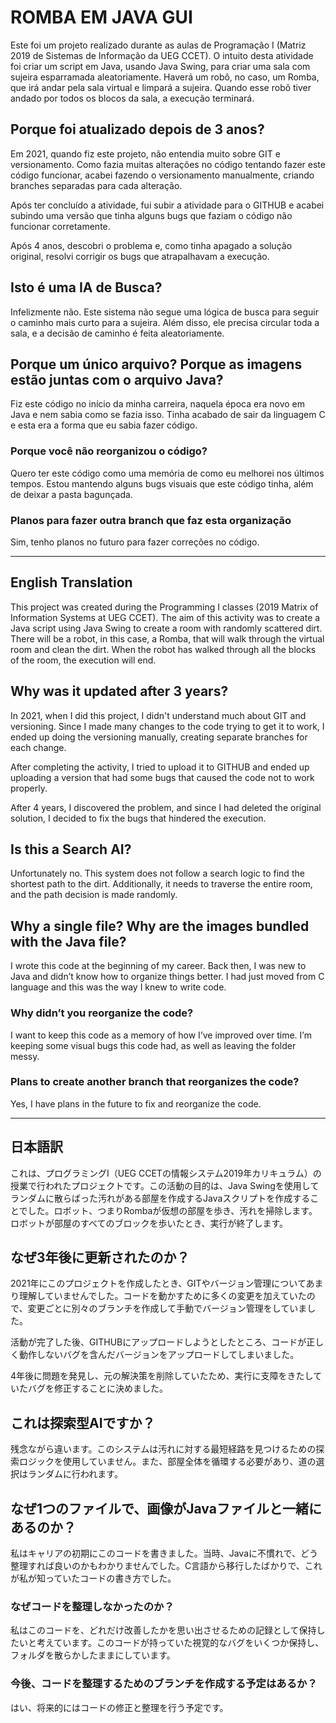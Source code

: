# ROMBA EM JAVA GUI

Este foi um projeto realizado durante as aulas de Programação I (Matriz 2019 de Sistemas de Informação da UEG CCET). O intuito desta atividade foi criar um script em Java, usando Java Swing, para criar uma sala com sujeira esparramada aleatoriamente. Haverá um robô, no caso, um Romba, que irá andar pela sala virtual e limpará a sujeira. Quando esse robô tiver andado por todos os blocos da sala, a execução terminará.

## Porque foi atualizado depois de 3 anos?

Em 2021, quando fiz este projeto, não entendia muito sobre GIT e versionamento. Como fazia muitas alterações no código tentando fazer este código funcionar, acabei fazendo o versionamento manualmente, criando branches separadas para cada alteração.

Após ter concluído a atividade, fui subir a atividade para o GITHUB e acabei subindo uma versão que tinha alguns bugs que faziam o código não funcionar corretamente.

Após 4 anos, descobri o problema e, como tinha apagado a solução original, resolvi corrigir os bugs que atrapalhavam a execução.

## Isto é uma IA de Busca?

Infelizmente não. Este sistema não segue uma lógica de busca para seguir o caminho mais curto para a sujeira. Além disso, ele precisa circular toda a sala, e a decisão de caminho é feita aleatoriamente.

## Porque um único arquivo? Porque as imagens estão juntas com o arquivo Java?

Fiz este código no início da minha carreira, naquela época era novo em Java e nem sabia como se fazia isso. Tinha acabado de sair da linguagem C e esta era a forma que eu sabia fazer código.

### Porque você não reorganizou o código?

Quero ter este código como uma memória de como eu melhorei nos últimos tempos. Estou mantendo alguns bugs visuais que este código tinha, além de deixar a pasta bagunçada.

### Planos para fazer outra branch que faz esta organização

Sim, tenho planos no futuro para fazer correções no código.

---

## English Translation

This project was created during the Programming I classes (2019 Matrix of Information Systems at UEG CCET). The aim of this activity was to create a Java script using Java Swing to create a room with randomly scattered dirt. There will be a robot, in this case, a Romba, that will walk through the virtual room and clean the dirt. When the robot has walked through all the blocks of the room, the execution will end.

## Why was it updated after 3 years?

In 2021, when I did this project, I didn't understand much about GIT and versioning. Since I made many changes to the code trying to get it to work, I ended up doing the versioning manually, creating separate branches for each change.

After completing the activity, I tried to upload it to GITHUB and ended up uploading a version that had some bugs that caused the code not to work properly.

After 4 years, I discovered the problem, and since I had deleted the original solution, I decided to fix the bugs that hindered the execution.

## Is this a Search AI?

Unfortunately no. This system does not follow a search logic to find the shortest path to the dirt. Additionally, it needs to traverse the entire room, and the path decision is made randomly.

## Why a single file? Why are the images bundled with the Java file?

I wrote this code at the beginning of my career. Back then, I was new to Java and didn’t know how to organize things better. I had just moved from C language and this was the way I knew to write code.

### Why didn’t you reorganize the code?

I want to keep this code as a memory of how I’ve improved over time. I’m keeping some visual bugs this code had, as well as leaving the folder messy.

### Plans to create another branch that reorganizes the code?

Yes, I have plans in the future to fix and reorganize the code.

---

## 日本語訳

これは、プログラミングI（UEG CCETの情報システム2019年カリキュラム）の授業で行われたプロジェクトです。この活動の目的は、Java Swingを使用してランダムに散らばった汚れがある部屋を作成するJavaスクリプトを作成することでした。ロボット、つまりRombaが仮想の部屋を歩き、汚れを掃除します。ロボットが部屋のすべてのブロックを歩いたとき、実行が終了します。

## なぜ3年後に更新されたのか？

2021年にこのプロジェクトを作成したとき、GITやバージョン管理についてあまり理解していませんでした。コードを動かすために多くの変更を加えていたので、変更ごとに別々のブランチを作成して手動でバージョン管理をしていました。

活動が完了した後、GITHUBにアップロードしようとしたところ、コードが正しく動作しないバグを含んだバージョンをアップロードしてしまいました。

4年後に問題を発見し、元の解決策を削除していたため、実行に支障をきたしていたバグを修正することに決めました。

## これは探索型AIですか？

残念ながら違います。このシステムは汚れに対する最短経路を見つけるための探索ロジックを使用していません。また、部屋全体を循環する必要があり、道の選択はランダムに行われます。

## なぜ1つのファイルで、画像がJavaファイルと一緒にあるのか？

私はキャリアの初期にこのコードを書きました。当時、Javaに不慣れで、どう整理すれば良いのかもわかりませんでした。C言語から移行したばかりで、これが私が知っていたコードの書き方でした。

### なぜコードを整理しなかったのか？

私はこのコードを、どれだけ改善したかを思い出させるための記録として保持したいと考えています。このコードが持っていた視覚的なバグをいくつか保持し、フォルダを散らかしたままにしています。

### 今後、コードを整理するためのブランチを作成する予定はあるか？

はい、将来的にはコードの修正と整理を行う予定です。
